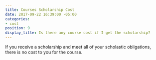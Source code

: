 ```yaml
---
title: Courses Scholarship Cost
date: 2017-09-22 16:39:00 -05:00
categories:
- cost
position: 9
display_title: Is there any course cost if I get the scholarship?
---
```


If you receive a scholarship and meet all of your scholastic obligations, there is no cost to you for the course.